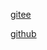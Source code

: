 

[gitee](https://gitee.com/xiaoxiaofans/start-base)

[github](https://github.com/JackGirl/start-base.git)